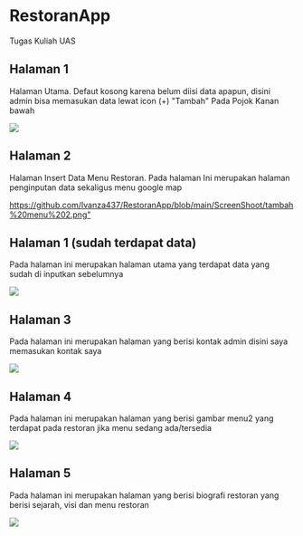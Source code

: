 # RestoranApp
 Tugas Kuliah UAS
 ## Halaman 1
 Halaman Utama. Defaut kosong karena belum diisi data apapun, disini admin bisa memasukan data lewat icon (+) "Tambah" Pada Pojok Kanan bawah



<img src="https://github.com/Ivanza437/RestoranApp/blob/main/ScreenShoot/Menu%20awal%202.png">






## Halaman 2
Halaman Insert Data Menu Restoran. Pada halaman Ini merupakan halaman penginputan data sekaligus menu google map



<https://github.com/Ivanza437/RestoranApp/blob/main/ScreenShoot/tambah%20menu%202.png">






## Halaman 1 (sudah terdapat data)
Pada halaman ini merupakan halaman utama yang terdapat data yang sudah di inputkan sebelumnya



<img src="https://github.com/Ivanza437/RestoranApp/blob/main/ScreenShoot/menu%20awal%20data%20terbaru.png">






## Halaman 3
Pada halaman ini merupakan halaman yang berisi kontak admin disini saya memasukan kontak saya



<img src="https://github.com/Ivanza437/RestoranApp/blob/main/ScreenShoot/halaman%20kontak%20admin.png">






## Halaman 4
Pada halaman ini merupakan halaman yang berisi gambar menu2 yang terdapat pada restoran jika menu sedang ada/tersedia



<img src="https://github.com/Ivanza437/RestoranApp/blob/main/ScreenShoot/halaman%20gambar%20menu.png">






## Halaman 5
Pada halaman ini merupakan halaman yang berisi biografi restoran yang berisi sejarah, visi dan menu restoran



<img src="https://github.com/Ivanza437/RestoranApp/blob/main/ScreenShoot/halaman%20biografi%20restoran.png">

